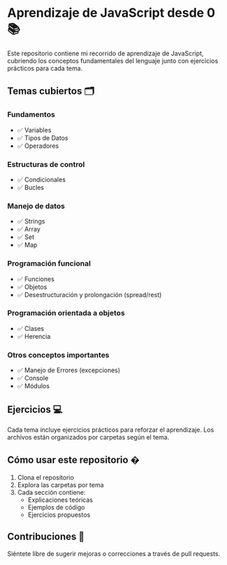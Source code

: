 # Aprendizaje de JavaScript desde 0 📚

Este repositorio contiene mi recorrido de aprendizaje de JavaScript, cubriendo los conceptos fundamentales del lenguaje junto con ejercicios prácticos para cada tema.

## Temas cubiertos 🗂️

### Fundamentos
- ✅ Variables
- ✅ Tipos de Datos
- ✅ Operadores

### Estructuras de control
- ✅ Condicionales
- ✅ Bucles

### Manejo de datos
- ✅ Strings
- ✅ Array
- ✅ Set
- ✅ Map

### Programación funcional
- ✅ Funciones
- ✅ Objetos
- ✅ Desestructuración y prolongación (spread/rest)

### Programación orientada a objetos
- ✅ Clases
- ✅ Herencia

### Otros conceptos importantes
- ✅ Manejo de Errores (excepciones)
- ✅ Console
- ✅ Módulos

## Ejercicios 💻
Cada tema incluye ejercicios prácticos para reforzar el aprendizaje. Los archivos están organizados por carpetas según el tema.

## Cómo usar este repositorio �
1. Clona el repositorio
2. Explora las carpetas por tema
3. Cada sección contiene:
   - Explicaciones teóricas
   - Ejemplos de código
   - Ejercicios propuestos

## Contribuciones 🤝
Siéntete libre de sugerir mejoras o correcciones a través de pull requests.
